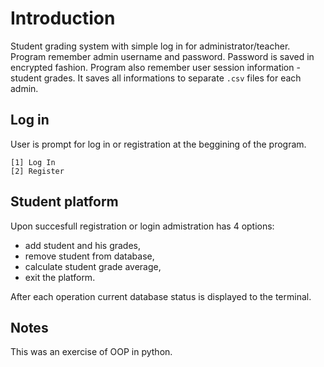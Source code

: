 # Introduction

Student grading system with simple log in for administrator/teacher. Program remember admin username and password. Password is saved in encrypted fashion. Program also remember user session information - student grades. It saves all informations to separate `.csv` files for each admin. 

## Log in

User is prompt for log in or registration at the beggining of the program.

```
[1] Log In
[2] Register
```

## Student platform

Upon succesfull registration or login admistration has 4 options:
- add student and his grades,
- remove student from database,
- calculate student grade average,
- exit the platform. 

After each operation current database status is displayed to the terminal.

## Notes

This was an exercise of OOP in python. 
